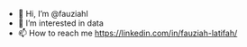 - 👋 Hi, I’m @fauziahl
- 👀 I’m interested in data 
- 📫 How to reach me https://linkedin.com/in/fauziah-latifah/

<!---
fauziahl/fauziahl is a ✨ special ✨ repository because its `README.md` (this file) appears on your GitHub profile.
You can click the Preview link to take a look at your changes.
--->
